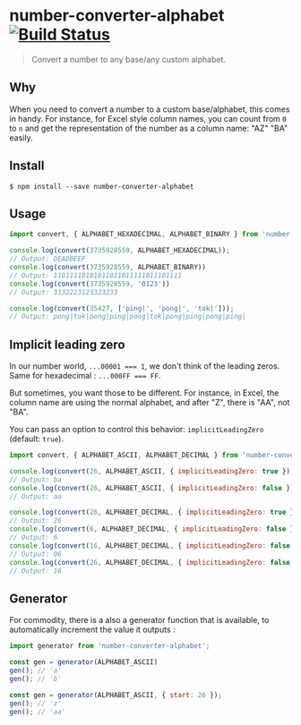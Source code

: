 # number-converter-alphabet [![Build Status](https://travis-ci.org/chtefi/number-converter-alphabet.svg)](https://travis-ci.org/chtefi/number-converter-alphabet)
> Convert a number to any base/any custom alphabet.

## Why

When you need to convert a number to a custom base/alphabet, this comes in handy.
For instance, for Excel style column names, you can count from `0` to `n` and
get the representation of the number as a column name: "AZ" "BA" easily.

## Install

```shell
$ npm install --save number-converter-alphabet
```

## Usage

```js
import convert, { ALPHABET_HEXADECIMAL, ALPHABET_BINARY } from 'number-converter-alphabet';

console.log(convert(3735928559, ALPHABET_HEXADECIMAL));
// Output: DEADBEEF
console.log(convert(3735928559, ALPHABET_BINARY))
// Output: 11011110101011011011111011101111
console.log(convert(3735928559, '0123'))
// Output: 3132223123323233

console.log(convert(35427, ['ping|', 'pong|', 'tok|']));
// Output: pong|tok|pong|ping|pong|tok|pong|ping|pong|ping|
```

## Implicit leading zero

In our number world, `...00001 === 1`, we don't think of the leading zeros.
Same for hexadecimal : `...000FF === FF`.

But sometimes, you want those to be different.
For instance, in Excel, the column name are using the normal alphabet, and after
 "Z", there is "AA", not "BA".

You can pass an option to control this behavior: `implicitLeadingZero` (default: 
`true`).

```js
import convert, { ALPHABET_ASCII, ALPHABET_DECIMAL } from 'number-converter-alphabet';

console.log(convert(26, ALPHABET_ASCII, { implicitLeadingZero: true }));
// Output: ba
console.log(convert(26, ALPHABET_ASCII, { implicitLeadingZero: false }));
// Output: aa

console.log(convert(26, ALPHABET_DECIMAL, { implicitLeadingZero: true }));
// Output: 26
console.log(convert(6, ALPHABET_DECIMAL, { implicitLeadingZero: false }));
// Output: 6
console.log(convert(16, ALPHABET_DECIMAL, { implicitLeadingZero: false }));
// Output: 06
console.log(convert(26, ALPHABET_DECIMAL, { implicitLeadingZero: false }));
// Output: 16
```

## Generator

For commodity, there is a also a generator function that is available, to
automatically increment the value it outputs :

```js
import generator from 'number-converter-alphabet';

const gen = generator(ALPHABET_ASCII)
gen(); // 'a'
gen(); // 'b'

const gen = generator(ALPHABET_ASCII, { start: 26 });
gen(); // 'z'
gen(); // 'aa'
```
